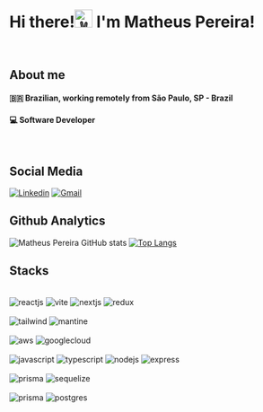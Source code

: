 # Hi there!<img src="https://fonts.gstatic.com/s/e/notoemoji/latest/270c_fe0f/512.gif" alt="✌" width="32" height="32"> I'm Matheus Pereira!
<br>

## About me
#### 🇧🇷 Brazilian, working remotely from São Paulo, SP - Brazil
#### 💻 Software Developer
<br>

## Social Media

[![Linkedin](https://img.shields.io/badge/LinkedIn-0077B5?style=for-the-badge&logo=linkedin&logoColor=white)](https://www.linkedin.com/in/matheus-pereira1/)
[![Gmail](https://img.shields.io/badge/Gmail-D14836?style=for-the-badge&logo=gmail&logoColor=white)](mailto:matthew199624@gmail.com)


## Github Analytics 

![Matheus Pereira GitHub stats](https://github-readme-stats.vercel.app/api?username=matthew1996i&show_icons=true&theme=dracula)
[![Top Langs](https://github-readme-stats.vercel.app/api/top-langs/?username=matthew1996i&layout=donut&theme=dracula)](https://github.com/anuraghazra/github-readme-stats)
## Stacks
<div style="display: inline_block"><br/>
  <img aling="center" alt="reactjs" src="https://img.shields.io/badge/React-20232A?style=for-the-badge&logo=react&logoColor=61DAFB"/>
  <img aling="center" alt="vite" src="https://img.shields.io/badge/vite-%23646CFF.svg?style=for-the-badge&logo=vite&logoColor=white"/>
  <img aling="center" alt="nextjs" src="https://img.shields.io/badge/Next-black?style=for-the-badge&logo=next.js&logoColor=white"/>
  <img aling="center" alt="redux" src="https://img.shields.io/badge/Redux-593D88?style=for-the-badge&logo=redux&logoColor=white"/>
</div>
<div style="display: inline_block"><br/>
  <img aling="center" alt="tailwind" src="https://img.shields.io/badge/tailwindcss-%2338B2AC.svg?style=for-the-badge&logo=tailwind-css&logoColor=white"/>
  <img aling="center" alt="mantine" src="https://img.shields.io/badge/Mantine-ffffff?style=for-the-badge&logo=Mantine&logoColor=339af0"/>
</div>
<div style="display: inline_block"><br/>
  <img aling="center" alt="aws" src="https://img.shields.io/badge/Amazon_AWS-232F3E?style=for-the-badge&logo=amazon-aws&logoColor=white"/>
  <img aling="center" alt="googlecloud" src="https://img.shields.io/badge/Google_Cloud-4285F4?style=for-the-badge&logo=google-cloud&logoColor=white"/>
</div>
<div style="display: inline_block"><br/>
  <img aling="center" alt="javascript" src="https://img.shields.io/badge/JavaScript-F7DF1E?style=for-the-badge&logo=javascript&logoColor=black">
  <img aling="center" alt="typescript" src="https://img.shields.io/badge/TypeScript-007ACC?style=for-the-badge&logo=typescript&logoColor=white">
  <img aling="center" alt="nodejs" src="https://img.shields.io/badge/Node.js-43853D?style=for-the-badge&logo=node.js&logoColor=white"/>
  <img aling="center" alt="express" src="https://img.shields.io/badge/Express.js-404D59?style=for-the-badge"/>
</div>
<div style="display: inline_block"><br/>
  <img aling="center" alt="prisma" src="https://img.shields.io/badge/Prisma-3982CE?style=for-the-badge&logo=Prisma&logoColor=white"/>
  <img aling="center" alt="sequelize" src="https://img.shields.io/badge/Sequelize-52B0E7?style=for-the-badge&logo=Sequelize&logoColor=white"/>
</div>
<div style="display: inline_block"><br/>
  <img aling="center" alt="prisma" src="https://img.shields.io/badge/MySQL-00000F?style=for-the-badge&logo=mysql&logoColor=white"/>
  <img aling="center" alt="postgres" src="https://img.shields.io/badge/PostgreSQL-316192?style=for-the-badge&logo=postgresql&logoColor=white"/>
</div>
